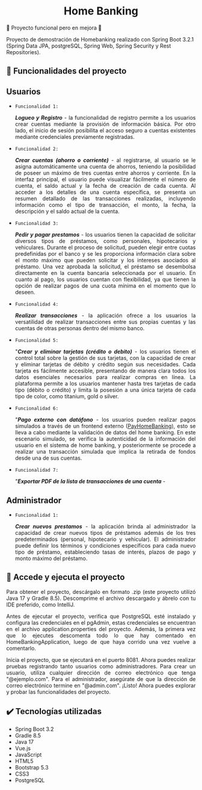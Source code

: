 <h1 align="center">Home Banking</h1> 

:construction: Proyecto funcional pero en mejora :construction:

Proyecto de demostración de Homebanking realizado con Spring Boot 3.2.1 (Spring Data JPA, postgreSQL, Spring Web, Spring Security y Rest Repositories).

## :hammer: Funcionalidades del proyecto
## Usuarios
* `Funcionalidad 1:` <p align="justify">***Logueo y Registro*** - la funcionalidad de registro permite a los usuarios crear cuentas mediante la provisión de información básica.
Por otro lado, el inicio de sesión posibilita el acceso seguro a cuentas existentes mediante credenciales previamente registradas.</p>
* `Funcionalidad 2:` <p align="justify">***Crear cuentas (ahorro o corriente)*** - al registrarse, al usuario se le asigna automáticamente una cuenta de ahorros, teniendo la posibilidad
de poseer un máximo de tres cuentas entre ahorros y corriente. En la interfaz principal, el usuario puede visualizar fácilmente el número de cuenta, el saldo actual y la fecha de
creación de cada cuenta. Al acceder a los detalles de una cuenta específica, se presenta un resumen detallado de las transacciones realizadas, incluyendo información como el tipo de
transacción, el monto, la fecha, la descripción y el saldo actual de la cuenta.</p>
* `Funcionalidad 3:` <p align="justify">***Pedir y pagar prestamos*** - los usuarios tienen la capacidad de solicitar diversos tipos de préstamos, como personales, hipotecarios y vehiculares.
Durante el proceso de solicitud, pueden elegir entre cuotas predefinidas por el banco y se les proporciona información clara sobre el monto máximo que pueden solicitar y los intereses
asociados al préstamo. Una vez aprobada la solicitud, el préstamo se desembolsa directamente en la cuenta bancaria seleccionada por el usuario. En cuanto al pago, los usuarios cuentan con
flexibilidad, ya que tienen la opción de realizar pagos de una cuota mínima en el momento que lo deseen.</P>
* `Funcionalidad 4:` <p align="justify">***Realizar transacciones*** - la aplicación ofrece a los usuarios la versatilidad de realizar transacciones entre sus propias cuentas y las cuentas
de otras personas dentro del mismo banco.</p>
* `Funcionalidad 5:` <p align="justify">"***Crear y eliminar tarjetas (crédito o debito)*** - los usuarios tienen el control total sobre la gestión de sus tarjetas, con la capacidad de crear y
eliminar tarjetas de débito y crédito según sus necesidades. Cada tarjeta es fácilmente accesible, presentando de manera clara todos los datos esenciales necesarios para realizar compras en línea.
La plataforma permite a los usuarios mantener hasta tres tarjetas de cada tipo (débito o crédito) y limita la posesión a una única tarjeta de cada tipo de color, como titanium, gold o silver.</p>
* `Funcionalidad 6:` <p align="justify">"***Pago externo con datáfono*** - los usuarios pueden realizar pagos simulados a través de un frontend externo ([PayHomeBanking](https://github.com/JGiraldoCadavid/PayHomeBanking)), esto se lleva a cabo mediante la validación de datos del home banking. En este escenario simulado, se verifica la autenticidad de la información
del usuario en el sistema de home banking, y posteriormente se procede a realizar una transacción simulada que implica la retirada de fondos desde una de sus cuentas.
* `Funcionalidad 7:` <p align="justify">"***Exportar PDF de la lista de transacciones de una cuenta*** -

## Administrador
* `Funcionalidad 1:` <p align="justify">***Crear nuevos prestamos*** - la aplicación brinda al administrador la capacidad de crear nuevos tipos de préstamos además de los tres predeterminados
(personal, hipotecario y vehicular). El administrador puede definir los términos y condiciones específicos para cada nuevo tipo de préstamo, estableciendo tasas de interés, plazos de pago y monto
máximo del préstamo.</p>

## 📁 Accede y ejecuta el proyecto
<p align="justify">Para obtener el proyecto, descárgalo en formato .zip (este proyecto utilizó Java 17 y Gradle 8.5). Descomprime el archivo descargado y ábrelo con tu IDE preferido, como IntelliJ.</p> 

  <p align="justify">Antes de ejecutar el proyecto, verifica que PostgreSQL esté instalado y configura las credenciales en el pgAdmin, estas credenciales se encuentran en el archivo application.properties del proyecto.
    Además, la primera vez que lo ejecutes descomenta todo lo que hay comentado en HomeBankingApplication, luego de que haya corrido una vez vuelve a comentarlo.</p>
  <p align="justify">Inicia el proyecto, que se ejecutará en el puerto 8081. Ahora puedes realizar pruebas registrando tanto usuarios como administradores. Para crear un usuario, utiliza cualquier dirección de correo 
electrónico que tenga "@ejemplo.com". Para el administrador, asegúrate de que la dirección de correo electrónico termine en "@admin.com". ¡Listo! Ahora puedes explorar y probar las funcionalidades del proyecto.</p>

## :heavy_check_mark: Tecnologías utilizadas
- Spring Boot 3.2
- Gradle 8.5
- Java 17
- Vue.js
- JavaScript
- HTML5
- Bootstrap 5.3
- CSS3
- PostgreSQL
